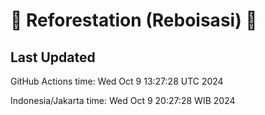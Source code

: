 
# 🌳 Reforestation (Reboisasi) 🌲

## Last Updated

GitHub Actions time: Wed Oct  9 13:27:28 UTC 2024

Indonesia/Jakarta time: Wed Oct  9 20:27:28 WIB 2024
